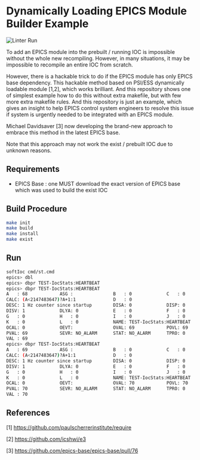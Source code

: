 # Dynamically Loading EPICS Module Builder Example
![Linter Run](https://github.com/jeonghanlee/DynSharedLibs/workflows/Linter%20Run/badge.svg)

To add an EPICS module into the prebuilt / running IOC is impossible without the whole new recompiling. However, in many situations, it may be impossible to recompile an entire IOC from scratch.  

However, there is a hackable trick to do if the EPICS module has only EPICS base dependency. This hackable method based on PSI/ESS dynamically loadable module [1,2], which works brilliant. And this repository shows one of simplest example how to do this without extra makefile, but with few more extra makefile rules. And this repository is just an example, which gives an insight to help EPICS control system engineers to resolve this issue if system is urgently needed to be integrated with an EPICS module.

Michael Davidsaver [3] now developing the brand-new approach to embrace this method in the latest EPICS base.

Note that this approach may not work the exist / prebuilt IOC due to unknown reasons.

## Requirements

* EPICS Base : one MUST download the exact version of EPICS base which was used to build the exist IOC

## Build Procedure

```bash
make init
make build
make install
make exist
```

## Run

```bash
softIoc cmd/st.cmd
epics> dbl
epics> dbpr TEST-IocStats:HEARTBEAT
epics> dbpr TEST-IocStats:HEARTBEAT
A   : 68            ASG :               B   : 0             C   : 0
CALC: (A<2147483647)?A+1:1              D   : 0
DESC: 1 Hz counter since startup        DISA: 0             DISP: 0
DISV: 1             DLYA: 0             E   : 0             F   : 0
G   : 0             H   : 0             I   : 0             J   : 0
K   : 0             L   : 0             NAME: TEST-IocStats:HEARTBEAT
OCAL: 0             OEVT:               OVAL: 69            POVL: 69
PVAL: 69            SEVR: NO_ALARM      STAT: NO_ALARM      TPRO: 0
VAL : 69
epics> dbpr TEST-IocStats:HEARTBEAT
A   : 69            ASG :               B   : 0             C   : 0
CALC: (A<2147483647)?A+1:1              D   : 0
DESC: 1 Hz counter since startup        DISA: 0             DISP: 0
DISV: 1             DLYA: 0             E   : 0             F   : 0
G   : 0             H   : 0             I   : 0             J   : 0
K   : 0             L   : 0             NAME: TEST-IocStats:HEARTBEAT
OCAL: 0             OEVT:               OVAL: 70            POVL: 70
PVAL: 70            SEVR: NO_ALARM      STAT: NO_ALARM      TPRO: 0
VAL : 70  
```

## References

[1] <https://github.com/paulscherrerinstitute/require>

[2] <https://github.com/icshwi/e3>

[3] <https://github.com/epics-base/epics-base/pull/76>
